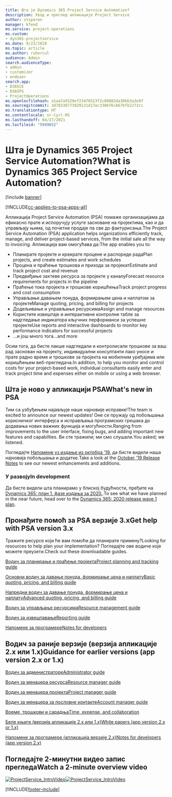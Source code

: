 ```yaml
---
title: Шта је Dynamics 365 Project Service Automation?
description: Увод и преглед апликације Project Service
author: stsporen
manager: kfend
ms.service: project-operations
ms.custom:
- dyn365-projectservice
ms.date: 9/23/2019
ms.topic: article
ms.author: ruhercul
audience: Admin
search.audienceType:
- admin
- customizer
- enduser
search.app:
- D365CE
- D365PS
- ProjectOperations
ms.openlocfilehash: a1aa7a5529ef23476523f2c00882da30bb3a3e97
ms.sourcegitcommit: 3d78338773929121d17ec3386f6cb67bfb2272cc
ms.translationtype: HT
ms.contentlocale: sr-Cyrl-RS
ms.lasthandoff: 04/27/2021
ms.locfileid: "5949652"
---
```

# <a name="what-is-dynamics-365-project-service-automation"></a><span data-ttu-id="7e191-103">Шта је Dynamics 365 Project Service Automation?</span><span class="sxs-lookup"><span data-stu-id="7e191-103">What is Dynamics 365 Project Service Automation?</span></span>

[!include [banner](../includes/psa-now-project-operations.md)]

[!INCLUDE[cc-applies-to-psa-apps-all](../includes/cc-applies-to-psa-apps-all.md)]

<span data-ttu-id="7e191-104">Апликација Project Service Automation (PSA) помаже организацијама да ефикасно прате и испоручују услуге засноване на пројектима, као и да управљају њима, од почетне продаје па све до фактурисања.</span><span class="sxs-lookup"><span data-stu-id="7e191-104">The Project Service Automation (PSA) application helps organizations efficiently track, manage, and deliver project-based services, from the initial sale all the way to invoicing.</span></span> <span data-ttu-id="7e191-105">Апликација вам омогућава да:</span><span class="sxs-lookup"><span data-stu-id="7e191-105">The app enables you to:</span></span>

- <span data-ttu-id="7e191-106">Планирате пројекте и креирате процене и распореде рада</span><span class="sxs-lookup"><span data-stu-id="7e191-106">Plan projects, and create estimates and work schedules</span></span>
- <span data-ttu-id="7e191-107">Процена и праћење трошкова и прихода за пројекат</span><span class="sxs-lookup"><span data-stu-id="7e191-107">Estimate and track project cost and revenue</span></span>
- <span data-ttu-id="7e191-108">Предвиђање захтеве ресурса за пројекте у каналу</span><span class="sxs-lookup"><span data-stu-id="7e191-108">Forecast resource requirements for projects in the pipeline</span></span>
- <span data-ttu-id="7e191-109">Праћење тока пројекта и трошкове коришћења</span><span class="sxs-lookup"><span data-stu-id="7e191-109">Track project progress and cost consumption</span></span>
- <span data-ttu-id="7e191-110">Управљање давањем понуда, формирањем цена и наплатом за пројекте</span><span class="sxs-lookup"><span data-stu-id="7e191-110">Manage quoting, pricing, and billing for projects</span></span>
- <span data-ttu-id="7e191-111">Додељивање и управљање ресурсима</span><span class="sxs-lookup"><span data-stu-id="7e191-111">Assign and manage resources</span></span>
- <span data-ttu-id="7e191-112">Користите извештаје и интерактивне контролне табле за надгледање индикатора кључних перформанси за успешне пројекте</span><span class="sxs-lookup"><span data-stu-id="7e191-112">Use reports and interactive dashboards to monitor key performance indicators for successful projects</span></span>
- <span data-ttu-id="7e191-113">...и још много тога</span><span class="sxs-lookup"><span data-stu-id="7e191-113">...and more</span></span>

<span data-ttu-id="7e191-114">Осим тога, да бисте лакше надгледали и контролисали трошкове за ваш рад заснован на пројекту, индивидуални консултанти лако уносе и прате радно време и трошкове за пројекта на мобилним уређајима или коришћењем веб-прегледача.</span><span class="sxs-lookup"><span data-stu-id="7e191-114">In addition, to help you monitor and control costs for your project-based work, individual consultants easily enter and track project time and expenses either on mobile or using a web browser.</span></span>

## <a name="whats-new-in-psa"></a><span data-ttu-id="7e191-115">Шта је ново у апликацији PSA</span><span class="sxs-lookup"><span data-stu-id="7e191-115">What's new in PSA</span></span>
<span data-ttu-id="7e191-116">Тим са узбуђењем најављује наше најновије исправке!</span><span class="sxs-lookup"><span data-stu-id="7e191-116">The team is excited to announce our newest updates!</span></span> <span data-ttu-id="7e191-117">Оне се пружају од побољшања корисничког интерфејса и исправљања програмских грешака до додавања нових важних функција и могућности.</span><span class="sxs-lookup"><span data-stu-id="7e191-117">Ranging from improvements to the user interface, fixing bugs, and adding important new features and capabilties.</span></span> <span data-ttu-id="7e191-118">Ви сте тражили; ми смо слушали.</span><span class="sxs-lookup"><span data-stu-id="7e191-118">You asked; we listened.</span></span>

<span data-ttu-id="7e191-119">Погледајте [Напомене уз издање из октобра '19.](/dynamics365-release-plan/2019wave2/index) да бисте видели наша најновија побољшања и додатке.</span><span class="sxs-lookup"><span data-stu-id="7e191-119">Take a look at the [October '19 Release Notes](/dynamics365-release-plan/2019wave2/index) to see our newest enhancements and additions.</span></span>

### <a name="in-development"></a><span data-ttu-id="7e191-120">У развоју</span><span class="sxs-lookup"><span data-stu-id="7e191-120">In development</span></span>
<span data-ttu-id="7e191-121">Да бисте видели шта планирамо у блиској будућности, пређите на [Dynamics 365: план 1. фазе издања за 2020.](/dynamics365-release-plan/2020wave1/index).</span><span class="sxs-lookup"><span data-stu-id="7e191-121">To see what we have planned in the near future, head over to the [Dynamics 365: 2020 release wave 1 plan](/dynamics365-release-plan/2020wave1/index).</span></span>

## <a name="get-help-with-psa-version-3x"></a><span data-ttu-id="7e191-122">Пронађите помоћ за PSA верзије 3.x</span><span class="sxs-lookup"><span data-stu-id="7e191-122">Get help with PSA version 3.x</span></span>
<span data-ttu-id="7e191-123">Тражите ресурсе који ће вам помоћи да планирате примену?</span><span class="sxs-lookup"><span data-stu-id="7e191-123">Looking for resources to help plan your implementation?</span></span> <span data-ttu-id="7e191-124">Погледајте ове водиче које можете преузети.</span><span class="sxs-lookup"><span data-stu-id="7e191-124">Check out these downloadable guides.</span></span>

 [<span data-ttu-id="7e191-125">Водич за планирање и праћење пројекта</span><span class="sxs-lookup"><span data-stu-id="7e191-125">Project planning and tracking guide</span></span>](../psa/implementation-guides/project-planning-tracking.md)

 [<span data-ttu-id="7e191-126">Основни водич за давање понуда, формирање цена и наплату</span><span class="sxs-lookup"><span data-stu-id="7e191-126">Basic quoting, pricing, and billing guide</span></span>](../psa/implementation-guides/begin-quoting-pricing-billing.md)

 [<span data-ttu-id="7e191-127">Напредни водич за давање понуда, формирање цена и наплату</span><span class="sxs-lookup"><span data-stu-id="7e191-127">Advanced quoting, pricing, and billing guide</span></span>](../psa/implementation-guides/adv-quoting-pricing-billing.md)

 [<span data-ttu-id="7e191-128">Водич за управљање ресурсима</span><span class="sxs-lookup"><span data-stu-id="7e191-128">Resource management guide</span></span>](../psa/implementation-guides/resource-management-guide.md)

 [<span data-ttu-id="7e191-129">Водич за извештавање</span><span class="sxs-lookup"><span data-stu-id="7e191-129">Reporting guide</span></span>](../psa/implementation-guides/reporting-guide.md)

 [<span data-ttu-id="7e191-130">Напомене за програмере</span><span class="sxs-lookup"><span data-stu-id="7e191-130">Notes for developers</span></span>](../psa/developer-guides/overview-dev-notes-v3.x.md)

## <a name="guidance-for-earlier-versions-app-version-2x-or-1x"></a><span data-ttu-id="7e191-131">Водич за раније верзије (верзија апликације 2.x или 1.x)</span><span class="sxs-lookup"><span data-stu-id="7e191-131">Guidance for earlier versions (app version 2.x or 1.x)</span></span>
 [<span data-ttu-id="7e191-132">Водич за администраторе</span><span class="sxs-lookup"><span data-stu-id="7e191-132">Administrator guide</span></span>](../psa/admin-guide.md)

 [<span data-ttu-id="7e191-133">Водич за менаџера ресурса</span><span class="sxs-lookup"><span data-stu-id="7e191-133">Resource manager guide</span></span>](../psa/resource-manager-guide.md)

 [<span data-ttu-id="7e191-134">Водич за менаџера пројекта</span><span class="sxs-lookup"><span data-stu-id="7e191-134">Project manager guide</span></span>](../psa/project-manager-guide.md)

 [<span data-ttu-id="7e191-135">Водич за менаџера за пословне контакте</span><span class="sxs-lookup"><span data-stu-id="7e191-135">Account manager guide</span></span>](../psa/account-manager-guide.md)

 [<span data-ttu-id="7e191-136">Време, трошкови и сарадња</span><span class="sxs-lookup"><span data-stu-id="7e191-136">Time, expense, and collaboration</span></span>](../psa/time-expense-collaboration-guide.md)

 [<span data-ttu-id="7e191-137">Беле књиге (верзија апликације 2.x или 1.x)</span><span class="sxs-lookup"><span data-stu-id="7e191-137">White papers (app version 2.x or 1.x)</span></span>](../psa/white-papers.md)

 [<span data-ttu-id="7e191-138">Напомене за програмере (апликација верзије 2.x)</span><span class="sxs-lookup"><span data-stu-id="7e191-138">Notes for developers (app version 2.x)</span></span>](../psa/developer-guides/add-custom-qoi-forms-v2.x.md)

 ## <a name="watch-a-2-minute-overview-video"></a><span data-ttu-id="7e191-139">Погледајте 2-минутни видео запис прегледа</span><span class="sxs-lookup"><span data-stu-id="7e191-139">Watch a 2-minute overview video</span></span>
 <a name="heroArea"></a> <span data-ttu-id="7e191-140">[![ProjectService_IntroVideo](../psa/media/project-service-intro-video.png "ProjectService_IntroVideo")](https://go.microsoft.com/fwlink/p/?LinkId=799457)</span><span class="sxs-lookup"><span data-stu-id="7e191-140">[![ProjectService_IntroVideo](../psa/media/project-service-intro-video.png "ProjectService_IntroVideo")](https://go.microsoft.com/fwlink/p/?LinkId=799457)</span></span>




[!INCLUDE[footer-include](../includes/footer-banner.md)]